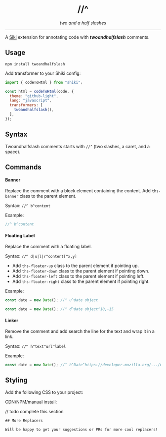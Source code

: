 <div align="center">

<h1>//^</h1>
<i>two and a half slashes</i>
</div>

---

A [Siki](https://siki.dev) extension for annotating code with
_**twoandhalfslash**_ comments.

## Usage

```shell
npm install twoandhalfslash
```

Add transformer to your Shiki config:

```javascript
import { codeToHtml } from "shiki";

const html = codeToHtml(code, {
  theme: "github-light",
  lang: "javascript",
  transformers: [
    twoandhalfslash(),
  ],
});
```

## Syntax

Twoandhalfslash comments starts with `//^` (two slashes, a caret, and a space).

## Commands

#### Banner

Replace the comment with a block element containing the content. Add
`ths-banner` class to the parent element.

Syntax: `//^ b^content`

Example:

```javascript
//^ b^content
```

#### Floating Label

Replace the comment with a floating label.

Syntax: `//^ d|u|l|r^content[^x,y]`

- Add `ths-floater-up` class to the parent element if pointing up.
- Add `ths-floater-down` class to the parent element if pointing down.
- Add `ths-floater-left` class to the parent element if pointing left.
- Add `ths-floater-right` class to the parent element if pointing right.

Example:

```javascript
const date = new Date(); //^ u^date object

const date = new Date(); //^ d^date object^10,-15
```

#### Linker

Remove the comment and add search the line for the text and wrap it in a link.

Syntax: `//^ h^text^url^label`

Example:

```javascript
const date = new Date(); //^ h^Date^https://developer.mozilla.org/.../Global_Objects/Date^MDN
```

## Styling

Add the following CSS to your project:

CDN/NPM/manual install:

// todo complete this section

```css
## More Replacers

Will be happy to get your suggestions or PRs for more cool replacers!
```
